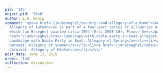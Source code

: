 ```yaml
---
pid: '145'
object_pid: '3048'
author: E.A. Honig
comment: '<p><a href="/janbrueghel/country-road-allegory-of-autumn">Country Road:
  Allegory of Autumn</a> is part of a four-part series of allegories of the seasons
  which Jan Brueghel painted circa 1594 (Ertz 2008-10). Please See:</p><ul><li><a
  href="/janbrueghel/river-landscape-with-noble-party-in-boat-allegory-of-spring">River
  Landscape with Noble Party in Boat: Allegory of Spring</a></li><li><a href="/janbrueghel/the-harvest-allegory-of-summer">The
  Harvest: Allegory of Summer</a></li><li><a href="/janbrueghel/roman-carnival-allegory-of-winter">Roman
  Carnival: Allegory of Winter</a></li></ul>'
post_date: June 13, 2015
order: '144'
collection: discussion
---
```

